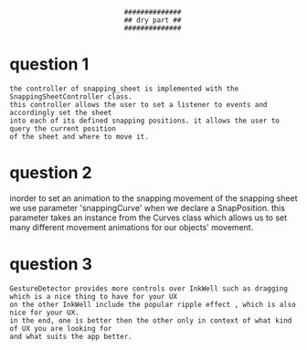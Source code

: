                                 ##############
                                ## dry part ##
                                ##############
# question 1
    the controller of snapping_sheet is implemented with the SnappingSheetController class.
    this controller allows the user to set a listener to events and accordingly set the sheet
    into each of its defined snapping positions. it allows the user to query the current position
    of the sheet and where to move it.

# question 2
   inorder to set an animation to the snapping movement of the snapping sheet we use parameter
   'snappingCurve' when we declare a SnapPosition. this parameter takes an instance from the Curves class
   which allows us to set many different movement animations for our objects' movement.

# question 3
    GestureDetector provides more controls over InkWell such as dragging which is a nice thing to have for your UX
    on the other InkWell include the popular ripple effect , which is also nice for your UX.
    in the end, one is better then the other only in context of what kind of UX you are looking for
    and what suits the app better.



